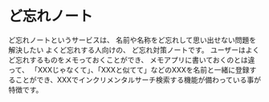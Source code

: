# ど忘れノート
ど忘れノートというサービスは、
名前や名称をど忘れして思い出せない問題を解決したい
よくど忘れする人向けの、
ど忘れ対策ノートです。
ユーザーはよくど忘れするものをメモっておくことができ、
メモアプリに書いておくのとは違って、
「XXXじゃなくて」、「XXXと似てて」などのXXXを名前と一緒に登録することができ、XXXでインクリメンタルサーチ検索する機能が備わっている事が特徴です。
